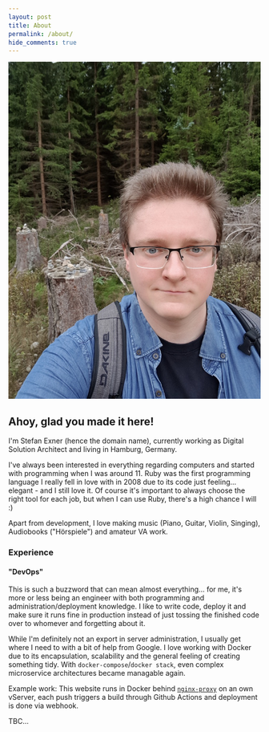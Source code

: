 ```yaml
---
layout: post
title: About
permalink: /about/
hide_comments: true
---
```


<img src="/assets/images/stex.jpeg" class="about" />

## Ahoy, glad you made it here!

I'm Stefan Exner (hence the domain name), currently working as Digital Solution Architect and living in Hamburg, Germany.

I've always been interested in everything regarding computers and started with programming when I was around 11. Ruby was the first programming language I really fell in love with in 2008 due to its code just feeling... elegant - and I still love it. Of course it's important to always choose the right tool for each job, but when I can use Ruby, there's a high chance I will :)

Apart from development, I love making music (Piano, Guitar, Violin, Singing), Audiobooks ("Hörspiele") and amateur VA work.

### Experience

#### "DevOps"

This is such a buzzword that can mean almost everything... for me, it's more or less being an engineer with both programming and administration/deployment knowledge. I like to write code, deploy it and make sure it runs fine in production instead of just tossing the finished code over to whomever and forgetting about it.

While I'm definitely not an export in server administration, I usually get where I need to with a bit of help from Google. I love working with Docker due to its encapsulation, scalability and the general feeling of creating something tidy. With `docker-compose`/`docker stack`, even complex microservice architectures became managable again.

Example work: This website runs in Docker behind [`nginx-proxy`](https://github.com/nginx-proxy/nginx-proxy) on an own vServer, each push triggers a build through Github Actions and deployment is done via webhook.


TBC...
